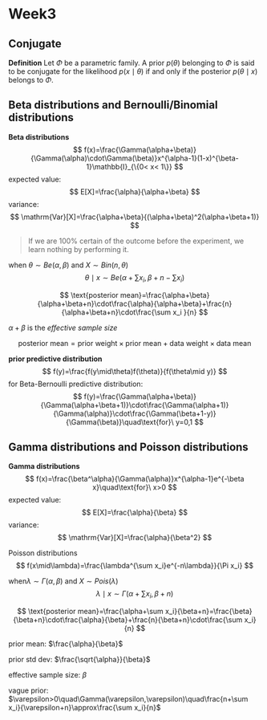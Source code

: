 # Week3

## Conjugate

**Definition** Let $\Phi$ be a parametric family. A prior $p(\theta)$ belonging to $\Phi$ is said to be conjugate for the likelihood $p(x\mid \theta)$ if and only if the posterior $p(\theta\mid x)$ belongs to $\Phi$.

## Beta distributions and Bernoulli/Binomial distributions

**Beta distributions**
$$
f(x)=\frac{\Gamma(\alpha+\beta)}{\Gamma(\alpha)\cdot\Gamma(\beta)}x^{\alpha-1}(1-x)^{\beta-1}\mathbb{I}_{\{0< x< 1\}}
$$
expected value:
$$
E[X]=\frac{\alpha}{\alpha+\beta}
$$
variance:
$$
\mathrm{Var}[X]=\frac{\alpha+\beta}{(\alpha+\beta)^2(\alpha+\beta+1)}
$$

> If we are 100% certain of the outcome before the experiment, we learn nothing by performing it. 

when $\theta\sim Be(\alpha,\beta)$ and $X\sim Bin(n,\theta)$
$$
\theta\mid x\sim Be(\alpha+\sum x_i,\beta+n-\sum x_i)
$$

$$
\text{posterior mean}=\frac{\alpha+\beta}{\alpha+\beta+n}\cdot\frac{\alpha}{\alpha+\beta}+\frac{n}{\alpha+\beta+n}\cdot\frac{\sum x_i }{n}
$$

$\alpha+\beta$ is the *effective sample size*

$$
\text{posterior mean}= \text{prior weight}\times\text{prior mean}+\text{data weight}\times\text{data mean}
$$

**prior predictive distribution**
$$
f(y)=\frac{f(y\mid\theta)f(\theta)}{f(\theta\mid y)}
$$
for Beta-Bernoulli predictive distribution:
$$
f(y)=\frac{\Gamma(\alpha+\beta)}{\Gamma(\alpha+\beta+1)}\cdot\frac{\Gamma(\alpha+1)}{\Gamma(\alpha)}\cdot\frac{\Gamma(\beta+1-y)}{\Gamma(\beta)}\quad\text{for}\ y=0,1
$$


## Gamma distributions and Poisson distributions

**Gamma distributions**
$$
f(x)=\frac{\beta^\alpha}{\Gamma(\alpha)}x^{\alpha-1}e^{-\beta x}\quad\text{for}\ x>0
$$
expected value:
$$
E[X]=\frac{\alpha}{\beta}
$$
variance:
$$
\mathrm{Var}[X]=\frac{\alpha}{\beta^2}
$$

Poisson distributions
$$
f(x\mid\lambda)=\frac{\lambda^{\sum x_i}e^{-n\lambda}}{\Pi x_i}
$$

when$\lambda\sim\Gamma(\alpha,\beta)$ and $X\sim Pois(\lambda)$
$$
\lambda\mid x\sim\Gamma(\alpha+\sum x_i,\beta+n)
$$

$$
\text{posterior mean}=\frac{\alpha+\sum x_i}{\beta+n}=\frac{\beta}{\beta+n}\cdot\frac{\alpha}{\beta}+\frac{n}{\beta+n}\cdot\frac{\sum x_i}{n}
$$

prior mean: $\frac{\alpha}{\beta}$

prior std dev: $\frac{\sqrt{\alpha}}{\beta}$

effective sample size: $\beta$

vague prior: $\varepsilon>0\quad\Gamma(\varepsilon,\varepsilon)\quad\frac{n+\sum x_i}{\varepsilon+n}\approx\frac{\sum x_i}{n}$